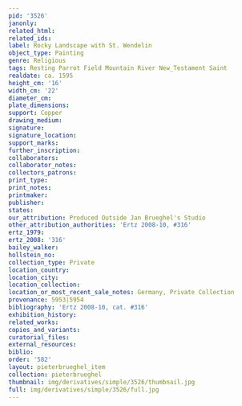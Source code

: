 ```yaml
---
pid: '3526'
janonly: 
related_html: 
related_ids: 
label: Rocky Landscape with St. Wendelin
object_type: Painting
genre: Religious
tags: Resting Parrot Field Mountain River New_Testament Saint
realdate: ca. 1595
height_cm: '16'
width_cm: '22'
diameter_cm: 
plate_dimensions: 
support: Copper
drawing_medium: 
signature: 
signature_location: 
support_marks: 
further_inscription: 
collaborators: 
collaborator_notes: 
collectors_patrons: 
print_type: 
print_notes: 
printmaker: 
publisher: 
states: 
our_attribution: Produced Outside Jan Brueghel's Studio
other_attribution_authorities: 'Ertz 2008-10, #316'
ertz_1979: 
ertz_2008: '316'
bailey_walker: 
hollstein_no: 
collection_type: Private
location_country: 
location_city: 
location_collection: 
location_or_most_recent_sale_notes: Germany, Private Collection
provenance: 5953|5954
bibliography: 'Ertz 2008-10, cat. #316'
exhibition_history: 
related_works: 
copies_and_variants: 
curatorial_files: 
external_resources: 
biblio: 
order: '582'
layout: pieterbrueghel_item
collection: pieterbrueghel
thumbnail: img/derivatives/simple/3526/thumbnail.jpg
full: img/derivatives/simple/3526/full.jpg
---
```

